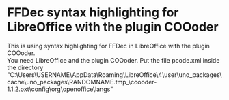 # FFDec syntax highlighting for LibreOffice with the plugin COOoder
  
This is using syntax highlighting for FFDec in LibreOffice with the plugin COOoder.  
You need LibreOffice and the plugin COOoder. Put the file pcode.xml inside the directory "C:\Users\USERNAME\AppData\Roaming\LibreOffice\4\user\uno_packages\cache\uno_packages\RANDOMNAME.tmp_\coooder-1.1.2.oxt\config\org\openoffice\langs"
